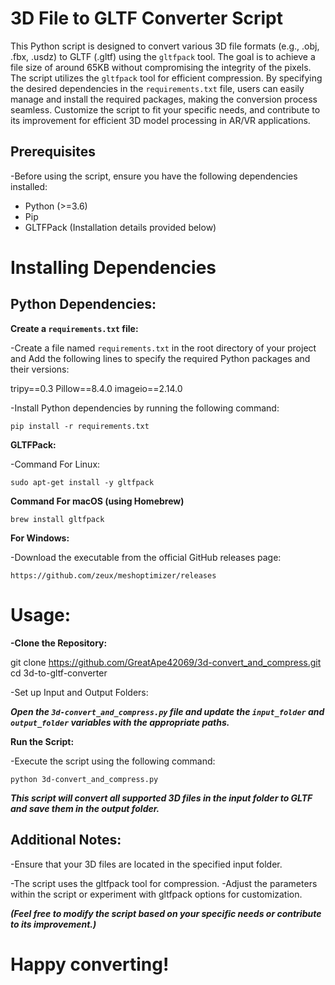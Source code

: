 # 3D File to GLTF Converter Script

This Python script is designed to convert various 3D file formats (e.g., .obj, .fbx, .usdz) to GLTF (.gltf) using the `gltfpack` tool. The goal is to achieve a file size of around 65KB without compromising the integrity of the pixels. The script utilizes the `gltfpack` tool for efficient compression. By specifying the desired dependencies in the `requirements.txt` file, users can easily manage and install the required packages, making the conversion process seamless. Customize the script to fit your specific needs, and contribute to its improvement for efficient 3D model processing in AR/VR applications.


## Prerequisites

-Before using the script, ensure you have the following dependencies installed:

- Python (>=3.6)
- Pip
- GLTFPack (Installation details provided below)



# Installing Dependencies


## Python Dependencies:

**Create a `requirements.txt` file:**

-Create a file named `requirements.txt` in the root directory of your project and Add the following lines to specify the required Python packages and their versions:

tripy==0.3
Pillow==8.4.0
imageio==2.14.0


-Install Python dependencies by running the following command:

`pip install -r requirements.txt`



**GLTFPack:**

-Command For Linux:

`sudo apt-get install -y gltfpack`

**Command For macOS (using Homebrew)**

`brew install gltfpack`

**For Windows:**

-Download the executable from the official GitHub releases page:

`https://github.com/zeux/meshoptimizer/releases`


# Usage:

**-Clone the Repository:**

git clone https://github.com/GreatApe42069/3d-convert_and_compress.git
cd 3d-to-gltf-converter

-Set up Input and Output Folders:

***Open the `3d-convert_and_compress.py` file and update the `input_folder` and `output_folder` variables with the appropriate paths.***

**Run the Script:**

-Execute the script using the following command:

`python 3d-convert_and_compress.py`


***This script will convert all supported 3D files in the input folder to GLTF and save them in the output folder.***

## Additional Notes:

-Ensure that your 3D files are located in the specified input folder.

-The script uses the gltfpack tool for compression. 
-Adjust the parameters within the script or experiment with gltfpack options for customization.

***(Feel free to modify the script based on your specific needs or contribute to its improvement.)***

# Happy converting!

